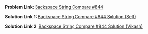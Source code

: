 **Problem Link:** [Backspace String Compare #844](https://leetcode.com/problems/backspace-string-compare/)

**Solution Link 1:** [Backspace String Compare #844 Solution (Self)](https://github.com/thepranaygupta/Data-Structures-and-Algorithms/blob/main/2.%20Stack/LeetCode%20Qs/08.%20Backspace%20String%20Compare%20%23844/Solution_self.java)

**Solution Link 2:** [Backspace String Compare #844 Solution (Vikash)](https://github.com/thepranaygupta/Data-Structures-and-Algorithms/blob/main/2.%20Stack/LeetCode%20Qs/08.%20Backspace%20String%20Compare%20%23844/Solution_Vikash.java)
